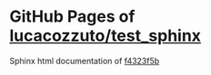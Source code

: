 GitHub Pages of [lucacozzuto/test_sphinx](https://github.com/lucacozzuto/test_sphinx.git)
===
Sphinx html documentation of [f4323f5b](https://github.com/lucacozzuto/test_sphinx/tree/f4323f5bb232586c14dec2d85b68146e98ffeda5)
